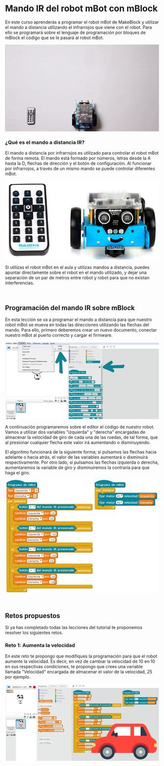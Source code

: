 # Mando IR del robot mBot con mBlock

En este curso aprenderás a programar el robot mBot de MakeBlock y utilizar el mando a distancia utilizando el infrarrojos que viene con el robot. Para ello se programará sobre el lenguaje de programación por bloques de mBlock el código que se le pasará al robot mBot.

![](img/preview.gif)

### ¿Qué es el mando a distancia IR?

El mando a distancia por infrarrojos es utilizado para controlar el robot mBot de forma remota. El mando está formado por números, letras desde la A hasta la D, flechas de dirección y el botón de configuración. Al funcionar por infrarrojos, a través de un mismo mando se puede controlar diferentes mBot.

![](img/mando-ir.png)

Si utilizas el robot mBot en el aula y utilizas mandos a distancia, puedes apuntar directamente sobre el robot en el mando utilizado, y dejar una separación de un par de metros entre robot y robot para que no existan interferencias.


<br />



## Programación del mando IR sobre mBlock

En esta lección se va a programar el mando a distancia para que nuestro robot mBot se mueva en todas las direcciones utilizando las flechas del mando. Para ello, primero deberemos crear un nuevo documento, conectar nuestro mBot al puerto correcto y cargar el firmware.

![](img/configurar-mbot.png)

A continuación programaremos sobre el editor el código de nuestro robot. Vamos a utilizar dos variables "izquierda" y "derecha" encargadas de almacenar la velocidad de giro de cada una de las ruedas, de tal forma, que al presionar cualquier flecha este valor irá aumentando o disminuyendo.

El algoritmo funcionará de la siguiente forma; si pulsamos las flechas hacia adelante o hacia atrás, el valor de las variables aumentará o disminuirá respectivamente. Por otro lado, si pulsamos las flechas izquierda o derecha, aumentaremos la variable de giro y disminuiremos la contraria para que haga el giro.

![](img/programacion-mando.png)



<br />



## Retos propuestos

Si ya has completado todas las lecciones del tutorial te proponemos resolver los siguientes retos.

### Reto 1: Aumenta la velocidad

En este reto te propongo que modifiques la programación para que el robot aumente la velocidad. Es decir, en vez de cambiar la velocidad de 10 en 10 en sus respectivas condiciones, te propongo que crees una variable llamada "Velocidad" encargada de almacenar el valor de la velocidad, 25 por ejemplo.

![](img/reto-1.png)
